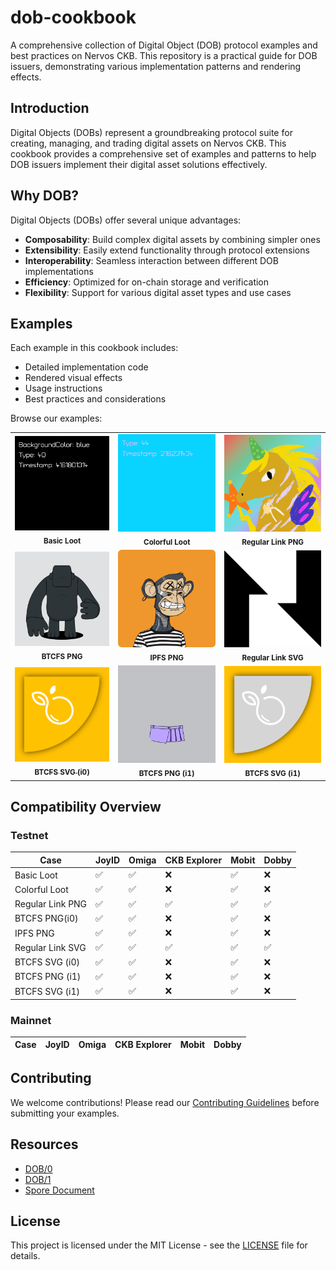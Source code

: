 # dob-cookbook
A comprehensive collection of Digital Object (DOB) protocol examples and best practices on Nervos CKB. This repository is a practical guide for DOB issuers, demonstrating various implementation patterns and rendering effects.


## Introduction

Digital Objects (DOBs) represent a groundbreaking protocol suite for creating, managing, and trading digital assets on Nervos CKB. This cookbook provides a comprehensive set of examples and patterns to help DOB issuers implement their digital asset solutions effectively.

## Why DOB?

Digital Objects (DOBs) offer several unique advantages:
- **Composability**: Build complex digital assets by combining simpler ones
- **Extensibility**: Easily extend functionality through protocol extensions
- **Interoperability**: Seamless interaction between different DOB implementations
- **Efficiency**: Optimized for on-chain storage and verification
- **Flexibility**: Support for various digital asset types and use cases

## Examples

Each example in this cookbook includes:
- Detailed implementation code
- Rendered visual effects
- Usage instructions
- Best practices and considerations

Browse our examples:

<div align="center">

<table>
  <tr>
    <td align="center" width="300">
      <div>
        <a href="examples/dob0/0.basic-loot.md">
          <img src="examples/assets/images/dob0/0.basic-loot-joyid.svg" width="240">
        </a>
        <br>
        <sub>
          <b>Basic Loot</b>
      </div>
    </td>
    <td align="center" width="300">
      <div>
        <a href="examples/dob0/1.colorful-loot.md">
          <img src="examples/assets/images/dob0/1.colorful-loot-joyid.svg" width="240">
        </a>
        <br>
        <sub>
          <b>Colorful Loot</b>
      </div>
    </td>
    <td align="center" width="300">
      <div>
        <a href="examples/dob0/2.regular-link-png.md">
          <img src="examples/assets/images/dob0/2.regular-link-png-joyid.svg" width="240">
        </a>
        <br>
        <sub>
          <b>Regular Link PNG</b>
      </div>
    </td>
  </tr>
  <tr>
    <td align="center" width="300">
      <div>
        <a href="examples/dob0/3.btcfs-i0-png.md">
          <img src="examples/assets/images/dob0/3.btcfs-png-joyid.svg" width="240">
        </a>
        <br>
        <sub>
          <b>BTCFS PNG</b>
      </div>
    </td>
    <td align="center" width="300">
      <div>
        <a href="examples/dob0/4.ipfs-png.md">
          <img src="examples/assets/images/dob0/4.ipfs-png-joyid.svg" width="240">
        </a>
        <br>
        <sub>
          <b>IPFS PNG</b>
      </div>
    </td>
    <td align="center" width="300">
      <div>
        <a href="examples/dob0/5.regular-link-svg.md">
          <img src="examples/assets/images/dob0/5.regular-link-svg-joyid.svg" width="240">
        </a>
        <br>
        <sub>
          <b>Regular Link SVG</b>
      </div>
    </td>
  </tr>
  <tr>
    <td align="center" width="300">
      <div>
        <a href="examples/dob0/6.btcfs-i0-svg.md">
          <img src="examples/assets/images/dob0/6.btcfs-i0-svg-joyid.svg" width="240">
        <sub>
          <b>BTCFS SVG (i0)</b>
        </sub>
        </a>
      </div>
    </td>
    <td align="center" width="300">
      <div>
        <a href="examples/dob0/7.btcfs-i1-png.md">
          <img src="examples/assets/images/dob0/7.btcfs-i1-png-joyid.svg" width="240">
        </a>
        <br>
        <sub>
          <b>BTCFS PNG (i1)</b>
      </div>
    </td>
    <td align="center" width="300">
      <div>
        <a href="examples/dob0/8.btcfs-i1-svg.md">
          <img src="examples/assets/images/dob0/8.btcfs-i1-svg-joyid.svg" width="240">
        </a>
        <br>
        <sub>
          <b>BTCFS SVG (i1)</b>
      </div>
    </td>
  </tr>
</table>
</div>

## Compatibility Overview

### Testnet
|    Case          | JoyID | Omiga | CKB Explorer | Mobit | Dobby |
| ---------------- | ----- | ----- | ------------ | ----- | ----- |
| Basic Loot       | ✅    | ✅     | ❌           | ✅     | ❌    |
| Colorful Loot    | ✅    | ✅     | ❌           | ✅     | ❌    |
| Regular Link PNG | ✅    | ✅     | ✅           | ✅     | ✅    |
| BTCFS PNG(i0)    | ✅    | ✅     | ❌           | ✅     | ❌    |
| IPFS PNG         | ✅    | ✅     | ❌           | ✅     | ❌    |
| Regular Link SVG | ✅    | ✅     | ✅           | ✅     | ✅    |
| BTCFS SVG (i0)   | ✅    | ✅     | ❌           | ✅     | ❌    |
| BTCFS PNG (i1)   | ✅    | ✅     | ❌           | ✅     | ❌    |
| BTCFS SVG (i1)   | ✅    | ✅     | ❌           | ✅     | ❌    |

### Mainnet
|    Case          | JoyID | Omiga | CKB Explorer | Mobit | Dobby |
| ---------------- | ----- | ----- | ------------ | ----- | ----- |


## Contributing

We welcome contributions! Please read our [Contributing Guidelines](CONTRIBUTING.md) before submitting your examples.

## Resources

- [DOB/0](https://github.com/sporeprotocol/spore-dob-0)
- [DOB/1](https://github.com/sporeprotocol/spore-dob-1)
- [Spore Document](docs.spore.pro)

## License

This project is licensed under the MIT License - see the [LICENSE](LICENSE) file for details.
